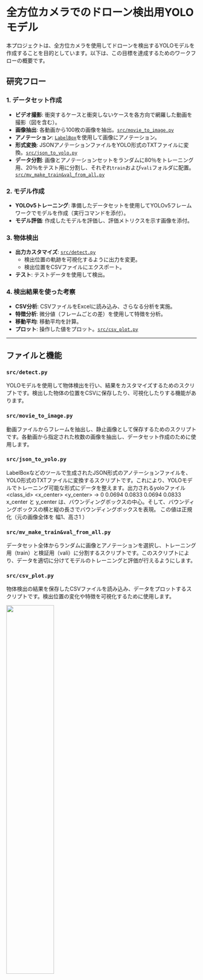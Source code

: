 # 全方位カメラでのドローン検出用YOLOモデル

本プロジェクトは、全方位カメラを使用してドローンを検出するYOLOモデルを作成することを目的としています。以下は、この目標を達成するためのワークフローの概要です。

## 研究フロー

### 1. データセット作成
- **ビデオ撮影**: 衝突するケースと衝突しないケースを各方向で網羅した動画を撮影（図を含む）。
- **画像抽出**: 各動画から100枚の画像を抽出。[`src/movie_to_image.py`](#src_movie_to_image_py)
- **アノテーション**: [`LabelBox`](https://labelbox.com/)を使用して画像にアノテーション。
- **形式変換**: JSONアノテーションファイルをYOLO形式のTXTファイルに変換。[`src/json_to_yolo.py`](#src_json_to_yolo_py)
- **データ分割**: 画像とアノテーションセットをランダムに80％をトレーニング用、20％をテスト用に分割し、それぞれ`train`および`vali`フォルダに配置。[`src/mv_make_train&val_from_all.py`](#src_mv_make_train_val_from_all_py)

### 2. モデル作成
- **YOLOv5トレーニング**: 準備したデータセットを使用してYOLOv5フレームワークでモデルを作成（実行コマンドを添付）。
- **モデル評価**: 作成したモデルを評価し、評価メトリクスを示す画像を添付。

### 3. 物体検出
- **出力カスタマイズ**: [`src/detect.py`](#src_detect_py)
  - 検出位置の軌跡を可視化するように出力を変更。
  - 検出位置をCSVファイルにエクスポート。
- **テスト**: テストデータを使用して検出。

### 4. 検出結果を使った考察
- **CSV分析**: CSVファイルをExcelに読み込み、さらなる分析を実施。
- **特徴分析**: 微分値（フレームごとの差）を使用して特徴を分析。
- **移動平均**: 移動平均を計算。
- **プロット**: 操作した値をプロット。[`src/csv_plot.py`](#src_csv_plot_py)

---

## ファイルと機能

### <a id="src_detect_py">**`src/detect.py`**</a>
YOLOモデルを使用して物体検出を行い、結果をカスタマイズするためのスクリプトです。検出した物体の位置をCSVに保存したり、可視化したりする機能があります。

### <a id="src_movie_to_image_py">**`src/movie_to_image.py`**</a>
動画ファイルからフレームを抽出し、静止画像として保存するためのスクリプトです。各動画から指定された枚数の画像を抽出し、データセット作成のために使用します。

### <a id="src_json_to_yolo_py">**`src/json_to_yolo.py`**</a>
LabelBoxなどのツールで生成されたJSON形式のアノテーションファイルを、YOLO形式のTXTファイルに変換するスクリプトです。これにより、YOLOモデルでトレーニング可能な形式にデータを整えます。出力されるyoloファイル
<class_id> <x_center> <y_center> <width> <height>  → 0 0.0694 0.0833 0.0694 0.0833
x_center と y_center は、バウンディングボックスの中心。そして、バウンディングボックスの横と縦の長さでバウンディングボックスを表現。
この値は正規化（元の画像全体を 幅1、高さ1 ）

### <a id="src_mv_make_train_val_from_all_py">**`src/mv_make_train&val_from_all.py`**</a>
データセット全体からランダムに画像とアノテーションを選択し、トレーニング用（train）と検証用（vali）に分割するスクリプトです。このスクリプトにより、データを適切に分けてモデルのトレーニングと評価が行えるようにします。

### <a id="src_csv_plot_py">**`src/csv_plot.py`**</a>
物体検出の結果を保存したCSVファイルを読み込み、データをプロットするスクリプトです。検出位置の変化や特徴を可視化するために使用します。


<img src="https://www.youtube.com/shorts/oQXkGuro2-s" width="50%" />





